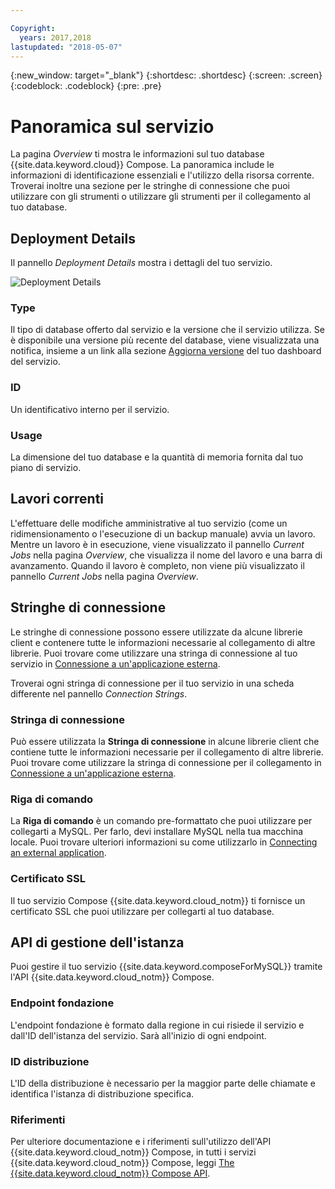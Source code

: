 ```yaml
---

Copyright:
  years: 2017,2018
lastupdated: "2018-05-07"
---
```


{:new_window: target="_blank"}
{:shortdesc: .shortdesc}
{:screen: .screen}
{:codeblock: .codeblock}
{:pre: .pre}

# Panoramica sul servizio

La pagina _Overview_ ti mostra le informazioni sul tuo database {{site.data.keyword.cloud}} Compose. La panoramica include le informazioni di identificazione essenziali e l'utilizzo della risorsa corrente. Troverai inoltre una sezione per le stringhe di connessione che puoi utilizzare con gli strumenti o utilizzare gli strumenti per il collegamento al tuo database.

## Deployment Details

Il pannello _Deployment Details_ mostra i dettagli del tuo servizio.

![Deployment Details](./images/mysql-deployment-details.png "Una vista del pannello dei dettagli della distribuzione")

### Type

Il tipo di database offerto dal servizio e la versione che il servizio utilizza. Se è disponibile una versione più recente del database, viene visualizzata una notifica, insieme a un link alla sezione [Aggiorna versione](/docs/services/ComposeForMySQL/dashboard-settings.html#upgrade-version) del tuo dashboard del servizio.

### ID

Un identificativo interno per il servizio.

### Usage

La dimensione del tuo database e la quantità di memoria fornita dal tuo piano di servizio.

## Lavori correnti

L'effettuare delle modifiche amministrative al tuo servizio (come un ridimensionamento o l'esecuzione di un backup manuale) avvia un lavoro. Mentre un lavoro è in esecuzione, viene visualizzato il pannello _Current Jobs_ nella pagina _Overview_, che visualizza il nome del lavoro e una barra di avanzamento. Quando il lavoro è completo, non viene più visualizzato il pannello _Current Jobs_ nella pagina _Overview_.

## Stringhe di connessione

Le stringhe di connessione possono essere utilizzate da alcune librerie client e contenere tutte le informazioni necessarie al collegamento di altre librerie. Puoi trovare come utilizzare una stringa di connessione al tuo servizio in [Connessione a un'applicazione esterna](./connecting-external.html).

Troverai ogni stringa di connessione per il tuo servizio in una scheda differente nel pannello _Connection Strings_.

### Stringa di connessione

Può essere utilizzata la **Stringa di connessione** in alcune librerie client che contiene tutte le informazioni necessarie per il collegamento di altre librerie. Puoi trovare come utilizzare la stringa di connessione per il collegamento in [Connessione a un'applicazione esterna](./connecting-external.html).

### Riga di comando

La **Riga di comando** è un comando pre-formattato che puoi utilizzare per collegarti a MySQL. Per farlo, devi installare MySQL nella tua macchina locale. Puoi trovare ulteriori informazioni su come utilizzarlo in [Connecting an external application](./connecting-external.html).

### Certificato SSL

Il tuo servizio Compose {{site.data.keyword.cloud_notm}} ti fornisce un certificato SSL che puoi utilizzare per collegarti al tuo database.


## API di gestione dell'istanza

Puoi gestire il tuo servizio {{site.data.keyword.composeForMySQL}} tramite l'API {{site.data.keyword.cloud_notm}} Compose.

### Endpoint fondazione

L'endpoint fondazione è formato dalla regione in cui risiede il servizio e dall'ID dell'istanza del servizio. Sarà all'inizio di ogni endpoint.

### ID distribuzione

L'ID della distribuzione è necessario per la maggior parte delle chiamate e identifica l'istanza di distribuzione specifica.

### Riferimenti

Per ulteriore documentazione e i riferimenti sull'utilizzo dell'API {{site.data.keyword.cloud_notm}} Compose, in tutti i servizi {{site.data.keyword.cloud_notm}} Compose, leggi [The {{site.data.keyword.cloud_notm}} Compose API](https://www.compose.com/articles/the-ibm-cloud-compose-api/).
